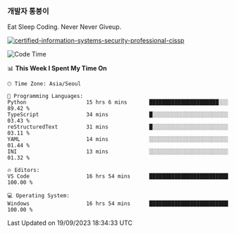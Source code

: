 ### 개발자 통붕이
Eat Sleep Coding.
Never Never Giveup.

[![certified-information-systems-security-professional-cissp](https://user-images.githubusercontent.com/44606727/157613689-acd84ec6-5f8f-4e79-89d9-a8d51f033634.png)](https://www.credly.com/badges/f394a010-85a0-450b-9136-8043af01d71c/public_url)

<!--START_SECTION:waka-->
![Code Time](http://img.shields.io/badge/Code%20Time-1%2C894%20hrs%2051%20mins-blue)

📊 **This Week I Spent My Time On** 

```text
🕑︎ Time Zone: Asia/Seoul

💬 Programming Languages: 
Python                   15 hrs 6 mins       ██████████████████████░░░   89.42 % 
TypeScript               34 mins             █░░░░░░░░░░░░░░░░░░░░░░░░   03.43 % 
reStructuredText         31 mins             █░░░░░░░░░░░░░░░░░░░░░░░░   03.11 % 
YAML                     14 mins             ░░░░░░░░░░░░░░░░░░░░░░░░░   01.44 % 
INI                      13 mins             ░░░░░░░░░░░░░░░░░░░░░░░░░   01.32 % 

🔥 Editors: 
VS Code                  16 hrs 54 mins      █████████████████████████   100.00 % 

💻 Operating System: 
Windows                  16 hrs 54 mins      █████████████████████████   100.00 % 
```


 Last Updated on 19/09/2023 18:34:33 UTC
<!--END_SECTION:waka-->
